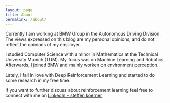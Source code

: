 ```yaml
---
layout: page
title: About
permalink: /about/
---
```

Currently I am working at BMW Group in the Autonomous Driving Division. The views expressed on this blog are my personal opinions, and do not reflect the opinions of my employer.

I studied Computer Science with a minor in Mathematics at the Technical University Munich (TUM). My focus
was on Machine Learning and Robotics. Afterwards, I joined BMW and mainly worken on environment perception. 

 Lately, I fall in love with Deep Reinforcement Learning and started to do some research in my free time.

 If you want to further discuss about reinforcement learning feel free to connect with me on [LinkedIn - steffen koerner](https://www.linkedin.com/in/steffen-k%C3%B6rner-371a2782/)



